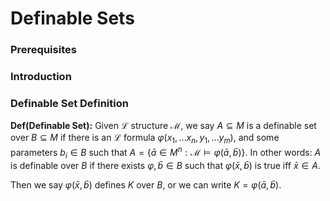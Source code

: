 # Definable Sets
### Prerequisites

### Introduction

### Definable Set Definition
**Def(Definable Set):** Given $\mathcal L$ structure $\mathcal M$, we say $A\subseteq M$ is a definable set over $B\subseteq M$ if there is an $\mathcal L$ formula $\varphi(x_1, \ldots x_n, y_1, \ldots y_m)$, and some parameters $b_i\in B$ such that $A=\{\bar a \in M^n : \mathcal M \models\varphi(\bar a, \bar b)\}$.
In other words:
$A$ is definable over $B$ if there exists $\varphi, \bar b\in B$ such that  $\varphi(\bar x, \bar b)$ is true iff $\bar x \in A$. 

Then we say $\varphi(\bar x, \bar b)$ defines $K$ over $B$, or we can write $K=\varphi(\bar a, \bar b)$.
